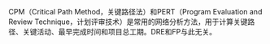 CPM（Critical Path Method，关键路径法）和PERT（Program Evaluation and Review Technique，计划评审技术）是常用的网络分析方法，用于计算关键路径、关键活动、最早完成时间和项目总工期。DRE和FP与此无关。